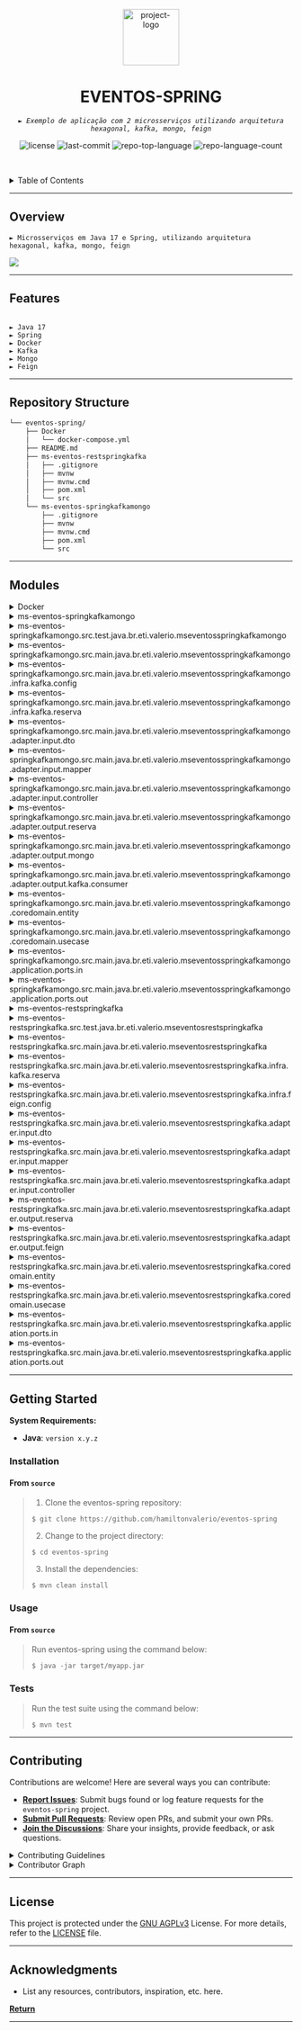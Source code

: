 <p align="center">
  <img src="https://raw.githubusercontent.com/PKief/vscode-material-icon-theme/ec559a9f6bfd399b82bb44393651661b08aaf7ba/icons/folder-markdown-open.svg" width="100" alt="project-logo">
</p>
<p align="center">
    <h1 align="center">EVENTOS-SPRING</h1>
</p>
<p align="center">
    <em><code>► Exemplo de aplicação com 2 microsserviços utilizando arquitetura hexagonal, kafka, mongo, feign</code></em>
</p>
<p align="center">
	<img src="https://img.shields.io/github/license/hamiltonvalerio/eventos-spring?style=default&logo=opensourceinitiative&logoColor=white&color=0080ff" alt="license">
	<img src="https://img.shields.io/github/last-commit/hamiltonvalerio/eventos-spring?style=default&logo=git&logoColor=white&color=0080ff" alt="last-commit">
	<img src="https://img.shields.io/github/languages/top/hamiltonvalerio/eventos-spring?style=default&color=0080ff" alt="repo-top-language">
	<img src="https://img.shields.io/github/languages/count/hamiltonvalerio/eventos-spring?style=default&color=0080ff" alt="repo-language-count">
<p>
<p align="center">
	<!-- default option, no dependency badges. -->
</p>

<br><!-- TABLE OF CONTENTS -->
<details>
  <summary>Table of Contents</summary><br>

- [ Overview](#-overview)
- [ Features](#-features)
- [ Repository Structure](#-repository-structure)
- [ Modules](#-modules)
- [ Getting Started](#-getting-started)
    - [ Installation](#-installation)
    - [ Usage](#-usage)
    - [ Tests](#-tests)
- [ Contributing](#-contributing)
- [ License](#-license)
- [ Acknowledgments](#-acknowledgments)
</details>
<hr>

##  Overview

<code>► Microsserviços em Java 17 e Spring, utilizando arquitetura hexagonal, kafka, mongo, feign</code>

![](hexagonal-reserva.drawio.png)

---

##  Features

<code>
► Java 17
► Spring
► Docker
► Kafka
► Mongo
► Feign
</code>

---

##  Repository Structure

```sh
└── eventos-spring/
    ├── Docker
    │   └── docker-compose.yml
    ├── README.md
    ├── ms-eventos-restspringkafka
    │   ├── .gitignore
    │   ├── mvnw
    │   ├── mvnw.cmd
    │   ├── pom.xml
    │   └── src
    └── ms-eventos-springkafkamongo
        ├── .gitignore
        ├── mvnw
        ├── mvnw.cmd
        ├── pom.xml
        └── src
```

---

##  Modules

<details closed><summary>Docker</summary>

| File                                                                                                          | Summary                         |
| ---                                                                                                           | ---                             |
| [docker-compose.yml](https://github.com/hamiltonvalerio/eventos-spring/blob/master/Docker/docker-compose.yml) | <code>► INSERT-TEXT-HERE</code> |

</details>

<details closed><summary>ms-eventos-springkafkamongo</summary>

| File                                                                                                           | Summary                         |
| ---                                                                                                            | ---                             |
| [mvnw](https://github.com/hamiltonvalerio/eventos-spring/blob/master/ms-eventos-springkafkamongo/mvnw)         | <code>► INSERT-TEXT-HERE</code> |
| [mvnw.cmd](https://github.com/hamiltonvalerio/eventos-spring/blob/master/ms-eventos-springkafkamongo/mvnw.cmd) | <code>► INSERT-TEXT-HERE</code> |

</details>

<details closed><summary>ms-eventos-springkafkamongo.src.test.java.br.eti.valerio.mseventosspringkafkamongo</summary>

| File                                                                                                                                                                                                                                              | Summary                         |
| ---                                                                                                                                                                                                                                               | ---                             |
| [MsEventosSpringkafkamongoApplicationTests.java](https://github.com/hamiltonvalerio/eventos-spring/blob/master/ms-eventos-springkafkamongo/src/test/java/br/eti/valerio/mseventosspringkafkamongo/MsEventosSpringkafkamongoApplicationTests.java) | <code>► INSERT-TEXT-HERE</code> |

</details>

<details closed><summary>ms-eventos-springkafkamongo.src.main.java.br.eti.valerio.mseventosspringkafkamongo</summary>

| File                                                                                                                                                                                                                                    | Summary                         |
| ---                                                                                                                                                                                                                                     | ---                             |
| [MsEventosSpringkafkamongoApplication.java](https://github.com/hamiltonvalerio/eventos-spring/blob/master/ms-eventos-springkafkamongo/src/main/java/br/eti/valerio/mseventosspringkafkamongo/MsEventosSpringkafkamongoApplication.java) | <code>► INSERT-TEXT-HERE</code> |

</details>

<details closed><summary>ms-eventos-springkafkamongo.src.main.java.br.eti.valerio.mseventosspringkafkamongo.infra.kafka.config</summary>

| File                                                                                                                                                                                                                   | Summary                         |
| ---                                                                                                                                                                                                                    | ---                             |
| [KafkaTopicosConfig.java](https://github.com/hamiltonvalerio/eventos-spring/blob/master/ms-eventos-springkafkamongo/src/main/java/br/eti/valerio/mseventosspringkafkamongo/infra/kafka/config/KafkaTopicosConfig.java) | <code>► INSERT-TEXT-HERE</code> |

</details>

<details closed><summary>ms-eventos-springkafkamongo.src.main.java.br.eti.valerio.mseventosspringkafkamongo.infra.kafka.reserva</summary>

| File                                                                                                                                                                                                                      | Summary                         |
| ---                                                                                                                                                                                                                       | ---                             |
| [ReservaConsumerImpl.java](https://github.com/hamiltonvalerio/eventos-spring/blob/master/ms-eventos-springkafkamongo/src/main/java/br/eti/valerio/mseventosspringkafkamongo/infra/kafka/reserva/ReservaConsumerImpl.java) | <code>► INSERT-TEXT-HERE</code> |

</details>

<details closed><summary>ms-eventos-springkafkamongo.src.main.java.br.eti.valerio.mseventosspringkafkamongo.adapter.input.dto</summary>

| File                                                                                                                                                                                                  | Summary                         |
| ---                                                                                                                                                                                                   | ---                             |
| [ReservaDTO.java](https://github.com/hamiltonvalerio/eventos-spring/blob/master/ms-eventos-springkafkamongo/src/main/java/br/eti/valerio/mseventosspringkafkamongo/adapter/input/dto/ReservaDTO.java) | <code>► INSERT-TEXT-HERE</code> |

</details>

<details closed><summary>ms-eventos-springkafkamongo.src.main.java.br.eti.valerio.mseventosspringkafkamongo.adapter.input.mapper</summary>

| File                                                                                                                                                                                                           | Summary                         |
| ---                                                                                                                                                                                                            | ---                             |
| [MapperReserva.java](https://github.com/hamiltonvalerio/eventos-spring/blob/master/ms-eventos-springkafkamongo/src/main/java/br/eti/valerio/mseventosspringkafkamongo/adapter/input/mapper/MapperReserva.java) | <code>► INSERT-TEXT-HERE</code> |

</details>

<details closed><summary>ms-eventos-springkafkamongo.src.main.java.br.eti.valerio.mseventosspringkafkamongo.adapter.input.controller</summary>

| File                                                                                                                                                                                                                       | Summary                         |
| ---                                                                                                                                                                                                                        | ---                             |
| [ReservaController.java](https://github.com/hamiltonvalerio/eventos-spring/blob/master/ms-eventos-springkafkamongo/src/main/java/br/eti/valerio/mseventosspringkafkamongo/adapter/input/controller/ReservaController.java) | <code>► INSERT-TEXT-HERE</code> |

</details>

<details closed><summary>ms-eventos-springkafkamongo.src.main.java.br.eti.valerio.mseventosspringkafkamongo.adapter.output.reserva</summary>

| File                                                                                                                                                                                                               | Summary                         |
| ---                                                                                                                                                                                                                | ---                             |
| [ReservaAdapter.java](https://github.com/hamiltonvalerio/eventos-spring/blob/master/ms-eventos-springkafkamongo/src/main/java/br/eti/valerio/mseventosspringkafkamongo/adapter/output/reserva/ReservaAdapter.java) | <code>► INSERT-TEXT-HERE</code> |

</details>

<details closed><summary>ms-eventos-springkafkamongo.src.main.java.br.eti.valerio.mseventosspringkafkamongo.adapter.output.mongo</summary>

| File                                                                                                                                                                                                                   | Summary                         |
| ---                                                                                                                                                                                                                    | ---                             |
| [ReservaRepository.java](https://github.com/hamiltonvalerio/eventos-spring/blob/master/ms-eventos-springkafkamongo/src/main/java/br/eti/valerio/mseventosspringkafkamongo/adapter/output/mongo/ReservaRepository.java) | <code>► INSERT-TEXT-HERE</code> |

</details>

<details closed><summary>ms-eventos-springkafkamongo.src.main.java.br.eti.valerio.mseventosspringkafkamongo.adapter.output.kafka.consumer</summary>

| File                                                                                                                                                                                                                        | Summary                         |
| ---                                                                                                                                                                                                                         | ---                             |
| [ReservaConsumer.java](https://github.com/hamiltonvalerio/eventos-spring/blob/master/ms-eventos-springkafkamongo/src/main/java/br/eti/valerio/mseventosspringkafkamongo/adapter/output/kafka/consumer/ReservaConsumer.java) | <code>► INSERT-TEXT-HERE</code> |

</details>

<details closed><summary>ms-eventos-springkafkamongo.src.main.java.br.eti.valerio.mseventosspringkafkamongo.coredomain.entity</summary>

| File                                                                                                                                                                                            | Summary                         |
| ---                                                                                                                                                                                             | ---                             |
| [Reserva.java](https://github.com/hamiltonvalerio/eventos-spring/blob/master/ms-eventos-springkafkamongo/src/main/java/br/eti/valerio/mseventosspringkafkamongo/coredomain/entity/Reserva.java) | <code>► INSERT-TEXT-HERE</code> |

</details>

<details closed><summary>ms-eventos-springkafkamongo.src.main.java.br.eti.valerio.mseventosspringkafkamongo.coredomain.usecase</summary>

| File                                                                                                                                                                                                                           | Summary                         |
| ---                                                                                                                                                                                                                            | ---                             |
| [ReservaUseCasePortImpl.java](https://github.com/hamiltonvalerio/eventos-spring/blob/master/ms-eventos-springkafkamongo/src/main/java/br/eti/valerio/mseventosspringkafkamongo/coredomain/usecase/ReservaUseCasePortImpl.java) | <code>► INSERT-TEXT-HERE</code> |

</details>

<details closed><summary>ms-eventos-springkafkamongo.src.main.java.br.eti.valerio.mseventosspringkafkamongo.application.ports.in</summary>

| File                                                                                                                                                                                                                     | Summary                         |
| ---                                                                                                                                                                                                                      | ---                             |
| [ReservaUseCasePort.java](https://github.com/hamiltonvalerio/eventos-spring/blob/master/ms-eventos-springkafkamongo/src/main/java/br/eti/valerio/mseventosspringkafkamongo/application/ports/in/ReservaUseCasePort.java) | <code>► INSERT-TEXT-HERE</code> |

</details>

<details closed><summary>ms-eventos-springkafkamongo.src.main.java.br.eti.valerio.mseventosspringkafkamongo.application.ports.out</summary>

| File                                                                                                                                                                                                        | Summary                         |
| ---                                                                                                                                                                                                         | ---                             |
| [ReservaPort.java](https://github.com/hamiltonvalerio/eventos-spring/blob/master/ms-eventos-springkafkamongo/src/main/java/br/eti/valerio/mseventosspringkafkamongo/application/ports/out/ReservaPort.java) | <code>► INSERT-TEXT-HERE</code> |

</details>

<details closed><summary>ms-eventos-restspringkafka</summary>

| File                                                                                                          | Summary                         |
| ---                                                                                                           | ---                             |
| [mvnw](https://github.com/hamiltonvalerio/eventos-spring/blob/master/ms-eventos-restspringkafka/mvnw)         | <code>► INSERT-TEXT-HERE</code> |
| [mvnw.cmd](https://github.com/hamiltonvalerio/eventos-spring/blob/master/ms-eventos-restspringkafka/mvnw.cmd) | <code>► INSERT-TEXT-HERE</code> |

</details>

<details closed><summary>ms-eventos-restspringkafka.src.test.java.br.eti.valerio.mseventosrestspringkafka</summary>

| File                                                                                                                                                                                                                                          | Summary                         |
| ---                                                                                                                                                                                                                                           | ---                             |
| [MsEventosRestspringkafkaApplicationTests.java](https://github.com/hamiltonvalerio/eventos-spring/blob/master/ms-eventos-restspringkafka/src/test/java/br/eti/valerio/mseventosrestspringkafka/MsEventosRestspringkafkaApplicationTests.java) | <code>► INSERT-TEXT-HERE</code> |

</details>

<details closed><summary>ms-eventos-restspringkafka.src.main.java.br.eti.valerio.mseventosrestspringkafka</summary>

| File                                                                                                                                                                                                                                | Summary                         |
| ---                                                                                                                                                                                                                                 | ---                             |
| [MsEventosRestspringkafkaApplication.java](https://github.com/hamiltonvalerio/eventos-spring/blob/master/ms-eventos-restspringkafka/src/main/java/br/eti/valerio/mseventosrestspringkafka/MsEventosRestspringkafkaApplication.java) | <code>► INSERT-TEXT-HERE</code> |

</details>

<details closed><summary>ms-eventos-restspringkafka.src.main.java.br.eti.valerio.mseventosrestspringkafka.infra.kafka.reserva</summary>

| File                                                                                                                                                                                                                    | Summary                         |
| ---                                                                                                                                                                                                                     | ---                             |
| [ReservaProducerImpl.java](https://github.com/hamiltonvalerio/eventos-spring/blob/master/ms-eventos-restspringkafka/src/main/java/br/eti/valerio/mseventosrestspringkafka/infra/kafka/reserva/ReservaProducerImpl.java) | <code>► INSERT-TEXT-HERE</code> |

</details>

<details closed><summary>ms-eventos-restspringkafka.src.main.java.br.eti.valerio.mseventosrestspringkafka.infra.feign.config</summary>

| File                                                                                                                                                                                                                   | Summary                         |
| ---                                                                                                                                                                                                                    | ---                             |
| [ClientConfiguration.java](https://github.com/hamiltonvalerio/eventos-spring/blob/master/ms-eventos-restspringkafka/src/main/java/br/eti/valerio/mseventosrestspringkafka/infra/feign/config/ClientConfiguration.java) | <code>► INSERT-TEXT-HERE</code> |

</details>

<details closed><summary>ms-eventos-restspringkafka.src.main.java.br.eti.valerio.mseventosrestspringkafka.adapter.input.dto</summary>

| File                                                                                                                                                                                                | Summary                         |
| ---                                                                                                                                                                                                 | ---                             |
| [ReservaDTO.java](https://github.com/hamiltonvalerio/eventos-spring/blob/master/ms-eventos-restspringkafka/src/main/java/br/eti/valerio/mseventosrestspringkafka/adapter/input/dto/ReservaDTO.java) | <code>► INSERT-TEXT-HERE</code> |

</details>

<details closed><summary>ms-eventos-restspringkafka.src.main.java.br.eti.valerio.mseventosrestspringkafka.adapter.input.mapper</summary>

| File                                                                                                                                                                                                         | Summary                         |
| ---                                                                                                                                                                                                          | ---                             |
| [MapperReserva.java](https://github.com/hamiltonvalerio/eventos-spring/blob/master/ms-eventos-restspringkafka/src/main/java/br/eti/valerio/mseventosrestspringkafka/adapter/input/mapper/MapperReserva.java) | <code>► INSERT-TEXT-HERE</code> |

</details>

<details closed><summary>ms-eventos-restspringkafka.src.main.java.br.eti.valerio.mseventosrestspringkafka.adapter.input.controller</summary>

| File                                                                                                                                                                                                                     | Summary                         |
| ---                                                                                                                                                                                                                      | ---                             |
| [ReservaController.java](https://github.com/hamiltonvalerio/eventos-spring/blob/master/ms-eventos-restspringkafka/src/main/java/br/eti/valerio/mseventosrestspringkafka/adapter/input/controller/ReservaController.java) | <code>► INSERT-TEXT-HERE</code> |

</details>

<details closed><summary>ms-eventos-restspringkafka.src.main.java.br.eti.valerio.mseventosrestspringkafka.adapter.output.reserva</summary>

| File                                                                                                                                                                                                             | Summary                         |
| ---                                                                                                                                                                                                              | ---                             |
| [ReservaAdapter.java](https://github.com/hamiltonvalerio/eventos-spring/blob/master/ms-eventos-restspringkafka/src/main/java/br/eti/valerio/mseventosrestspringkafka/adapter/output/reserva/ReservaAdapter.java) | <code>► INSERT-TEXT-HERE</code> |

</details>

<details closed><summary>ms-eventos-restspringkafka.src.main.java.br.eti.valerio.mseventosrestspringkafka.adapter.output.feign</summary>

| File                                                                                                                                                                                                       | Summary                         |
| ---                                                                                                                                                                                                        | ---                             |
| [ReservaFeign.java](https://github.com/hamiltonvalerio/eventos-spring/blob/master/ms-eventos-restspringkafka/src/main/java/br/eti/valerio/mseventosrestspringkafka/adapter/output/feign/ReservaFeign.java) | <code>► INSERT-TEXT-HERE</code> |

</details>

<details closed><summary>ms-eventos-restspringkafka.src.main.java.br.eti.valerio.mseventosrestspringkafka.coredomain.entity</summary>

| File                                                                                                                                                                                          | Summary                         |
| ---                                                                                                                                                                                           | ---                             |
| [Reserva.java](https://github.com/hamiltonvalerio/eventos-spring/blob/master/ms-eventos-restspringkafka/src/main/java/br/eti/valerio/mseventosrestspringkafka/coredomain/entity/Reserva.java) | <code>► INSERT-TEXT-HERE</code> |

</details>

<details closed><summary>ms-eventos-restspringkafka.src.main.java.br.eti.valerio.mseventosrestspringkafka.coredomain.usecase</summary>

| File                                                                                                                                                                                                                         | Summary                         |
| ---                                                                                                                                                                                                                          | ---                             |
| [ReservaUseCasePortImpl.java](https://github.com/hamiltonvalerio/eventos-spring/blob/master/ms-eventos-restspringkafka/src/main/java/br/eti/valerio/mseventosrestspringkafka/coredomain/usecase/ReservaUseCasePortImpl.java) | <code>► INSERT-TEXT-HERE</code> |

</details>

<details closed><summary>ms-eventos-restspringkafka.src.main.java.br.eti.valerio.mseventosrestspringkafka.application.ports.in</summary>

| File                                                                                                                                                                                                                   | Summary                         |
| ---                                                                                                                                                                                                                    | ---                             |
| [ReservaUseCasePort.java](https://github.com/hamiltonvalerio/eventos-spring/blob/master/ms-eventos-restspringkafka/src/main/java/br/eti/valerio/mseventosrestspringkafka/application/ports/in/ReservaUseCasePort.java) | <code>► INSERT-TEXT-HERE</code> |
| [ReservaProducer.java](https://github.com/hamiltonvalerio/eventos-spring/blob/master/ms-eventos-restspringkafka/src/main/java/br/eti/valerio/mseventosrestspringkafka/application/ports/in/ReservaProducer.java)       | <code>► INSERT-TEXT-HERE</code> |

</details>

<details closed><summary>ms-eventos-restspringkafka.src.main.java.br.eti.valerio.mseventosrestspringkafka.application.ports.out</summary>

| File                                                                                                                                                                                                      | Summary                         |
| ---                                                                                                                                                                                                       | ---                             |
| [ReservaPort.java](https://github.com/hamiltonvalerio/eventos-spring/blob/master/ms-eventos-restspringkafka/src/main/java/br/eti/valerio/mseventosrestspringkafka/application/ports/out/ReservaPort.java) | <code>► INSERT-TEXT-HERE</code> |

</details>

---

##  Getting Started

**System Requirements:**

* **Java**: `version x.y.z`

###  Installation

<h4>From <code>source</code></h4>

> 1. Clone the eventos-spring repository:
>
> ```console
> $ git clone https://github.com/hamiltonvalerio/eventos-spring
> ```
>
> 2. Change to the project directory:
> ```console
> $ cd eventos-spring
> ```
>
> 3. Install the dependencies:
> ```console
> $ mvn clean install
> ```

###  Usage

<h4>From <code>source</code></h4>

> Run eventos-spring using the command below:
> ```console
> $ java -jar target/myapp.jar
> ```

###  Tests

> Run the test suite using the command below:
> ```console
> $ mvn test
> ```

---

##  Contributing

Contributions are welcome! Here are several ways you can contribute:

- **[Report Issues](https://github.com/hamiltonvalerio/eventos-spring/issues)**: Submit bugs found or log feature requests for the `eventos-spring` project.
- **[Submit Pull Requests](https://github.com/hamiltonvalerio/eventos-spring/blob/main/CONTRIBUTING.md)**: Review open PRs, and submit your own PRs.
- **[Join the Discussions](https://github.com/hamiltonvalerio/eventos-spring/discussions)**: Share your insights, provide feedback, or ask questions.

<details closed>
<summary>Contributing Guidelines</summary>

1. **Fork the Repository**: Start by forking the project repository to your github account.
2. **Clone Locally**: Clone the forked repository to your local machine using a git client.
   ```sh
   git clone https://github.com/hamiltonvalerio/eventos-spring
   ```
3. **Create a New Branch**: Always work on a new branch, giving it a descriptive name.
   ```sh
   git checkout -b new-feature-x
   ```
4. **Make Your Changes**: Develop and test your changes locally.
5. **Commit Your Changes**: Commit with a clear message describing your updates.
   ```sh
   git commit -m 'Implemented new feature x.'
   ```
6. **Push to github**: Push the changes to your forked repository.
   ```sh
   git push origin new-feature-x
   ```
7. **Submit a Pull Request**: Create a PR against the original project repository. Clearly describe the changes and their motivations.
8. **Review**: Once your PR is reviewed and approved, it will be merged into the main branch. Congratulations on your contribution!
</details>

<details closed>
<summary>Contributor Graph</summary>
<br>
<p align="center">
   <a href="https://github.com{/hamiltonvalerio/eventos-spring/}graphs/contributors">
      <img src="https://contrib.rocks/image?repo=hamiltonvalerio/eventos-spring">
   </a>
</p>
</details>

---

##  License

This project is protected under the [GNU AGPLv3](https://choosealicense.com/licenses/agpl-3.0/#) License. For more details, refer to the [LICENSE](https://choosealicense.com/licenses/) file.

---

##  Acknowledgments

- List any resources, contributors, inspiration, etc. here.

[**Return**](#-overview)

---


